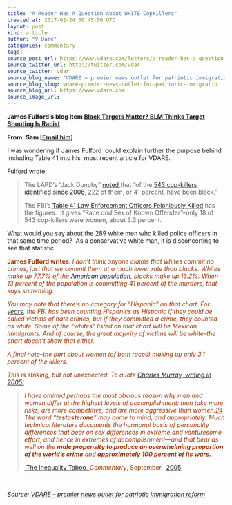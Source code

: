 ```yaml
---
title: "A Reader Has A Question About WHITE Copkillers"
created_at: 2017-02-24 00:45:56 UTC
layout: post
kind: article
author: "V Dare"
categories: commentary
tags: 
source_post_url: https://www.vdare.com/letters/a-reader-has-a-question-about-white-copkillers
source_twitter_url: http://twitter.com/vdar
source_twitter: vdar
source_blog_name: "VDARE – premier news outlet for patriotic immigration reform"
source_blog_slug: vdare-premier-news-outlet-for-patriotic-immigratio
source_blog_url: https://www.vdare.com
source_image_url: 
---
```

<div class="pf-content"><p><strong>James Fulford’s blog item <a href="mailto:http://www.vdare.com/posts/black-targets-matter-blm-thinks-target-shooting-is-racist">Black Targets Matter? BLM Thinks Target Shooting Is Racist</a></strong></p>
<p><strong>From: Sam [<a href="mailto:witan@vdare.com">Email him</a>]</strong></p>
<p>I was wondering if James Fulford  could explain further the purpose behind including Table 41 into his  most recent article for VDARE.</p>
<p>Fulford wrote:</p>
<blockquote><p>The LAPD’s “Jack Dunphy” <a href="https://pjmedia.com/blog/oh-that-war-on-cops/3/">noted </a>that “of the <a href="https://ucr.fbi.gov/leoka/2015/tables/table_41_leos_fk_race_and_sex_of_known_offender_2006-2015.xls">543 cop-killers identified since 2006</a>, 222 of them, or 41 percent, have been black.”</p>
<p>The FBI’s <a href="https://ucr.fbi.gov/leoka/2015/tables/table_41_leos_fk_race_and_sex_of_known_offender_2006-2015.xls">Table 41 Law Enforcement Officers Feloniously Killed</a> has the figures.  It gives “Race <em>and</em> Sex of Known Offender”–only 18 of 543 cop-killers were women, about 3.3 percent.</p></blockquote>
<p>What would you say about the 289 white men who killed police officers in that same time period?  As a conservative white man, it is disconcerting to see that statistic.</p>
<p><span style="color: #993300;"><strong>James Fulford writes: </strong></span><em><span style="color: #993300;">I don&#8217;t think anyone claims that whites commit no crimes, just that we commit them at a much lower rate than blacks. Whites make up 77.7% of the</span><a href="https://en.wikipedia.org/wiki/Race_and_ethnicity_in_the_United_States"> American population</a><span style="color: #993300;">, blacks make up 13.2%. When 13 percent of the population is committing 41 percent of the murders, that says something.<br />
</span></em></p><!-- TAG START { player: "7518-804336-VDare - Outstream - Rev", owner: "ONE Video by AOL", for: "ONE Video by AOL" - BEINJS } --><div id="57966237cc52c74a5e1363c4" class="vdb_player vdb_57966237cc52c74a5e1363c456bcd17ce4b018167fea5539">    <script type="text/javascript" src="//delivery.vidible.tv/jsonp/pid=57966237cc52c74a5e1363c4/56bcd17ce4b018167fea5539_bein.js"></script></div><!-- TAG END { date: 07/25/16 } -->
<p><em><span style="color: #993300;">You may note that there&#8217;s no category for &#8220;Hispanic&#8221; on that chart. For <a href="http://www.vdare.com/posts/new-doj-statistics-on-race-and-violent-crime-finally-include-hispanics-as-an-offender-category">years</a>, the FBI has been counting Hispanics as Hispanic if they could be called victims of hate crimes, but if they committed a crime, they counted as white. Some of the &#8220;whites&#8221; listed on that chart will be Mexican immigrants. And of course, the great majority of victims will be white&#8211;the chart doesn&#8217;t show that either.<br />
</span></em></p>
<p><em><span style="color: #993300;">A final note&#8211;the part about women (of both races) making up only 3.1 percent of the killers. </span></em></p>
<p><em><span style="color: #993300;">This is striking, but not unexpected. To quote <a href="http://www.vdare.com/articles/charles-murray-re-enters-great-american-inequality-debate">Charles Murray, writing in 2005:</a><br />
</span></em></p>
<blockquote><p><span style="color: #993300;"><em>I have omitted perhaps the most obvious reason why men and women differ at the highest levels of accomplishment: men take more risks, are more competitive, and are more aggressive than women.<a style="color: #993300;" title="" href="http://web.archive.org/web/20060630012258/http://www.commentarymagazine.com/production/files/murray0905.html#_edn24" name="_ednref24">24</a> The word “<strong>testosterone</strong>” may come to mind, and appropriately. Much technical literature documents the hormonal basis of personality differences that bear on sex differences in extreme and venturesome effort, and hence in extremes of accomplishment—and that bear as well on the <strong>male propensity to produce an overwhelming proportion of the world’s crime</strong> and <strong>approximately 100 percent of its wars.</strong></em> </span></p>
<p><a href="http://web.archive.org/web/20060630012258/http://www.commentarymagazine.com/production/files/murray0905.html#_ednref24"> The Inequality Taboo<span style="color: #993300;">, </span></a><span style="color: #993300;"><em>Commentary</em>, September,  <a href="http://www.aei.org/publication/the-inequality-taboo/">2005</a></span></p></blockquote>
<p>&nbsp;</p>
</div><div class="">
    <i>Source: <a href="https://www.vdare.com">VDARE – premier news outlet for patriotic immigration reform</a></i>
</div>
